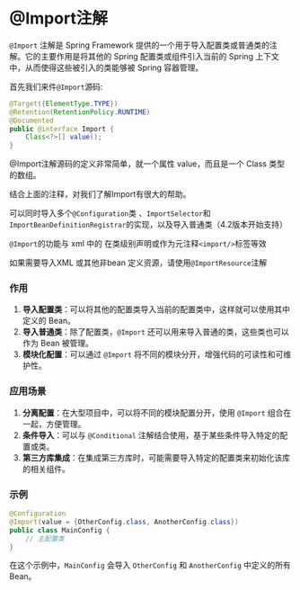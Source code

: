 # @Import注解
`@Import` 注解是 Spring Framework 提供的一个用于导入配置类或普通类的注解。它的主要作用是将其他的 Spring 配置类或组件引入当前的 Spring 上下文中，从而使得这些被引入的类能够被 Spring 容器管理。

首先我们来件`@Import`源码:

```Java
@Target({ElementType.TYPE})
@Retention(RetentionPolicy.RUNTIME)
@Documented
public @interface Import {
    Class<?>[] value();
}
```

@Import注解源码的定义非常简单，就一个属性 value，而且是一个 Class 类型的数组。

结合上面的注释，对我们了解Import有很大的帮助。

可以同时导入多个`@Configuration`类 、`ImportSelector`和`ImportBeanDefinitionRegistrar`的实现，以及导入普通类（4.2版本开始支持）

`@Import`的功能与 xml 中的 在类级别声明或作为元注释`<import/>`标签等效

如果需要导入XML 或其他非bean 定义资源，请使用`@ImportResource`注解

### 作用
1. **导入配置类**：可以将其他的配置类导入当前的配置类中，这样就可以使用其中定义的 Bean。
2. **导入普通类**：除了配置类，`@Import` 还可以用来导入普通的类，这些类也可以作为 Bean 被管理。
3. **模块化配置**：可以通过 `@Import` 将不同的模块分开，增强代码的可读性和可维护性。

### 应用场景
1. **分离配置**：在大型项目中，可以将不同的模块配置分开，使用 `@Import` 组合在一起，方便管理。
2. **条件导入**：可以与 `@Conditional` 注解结合使用，基于某些条件导入特定的配置或类。
3. **第三方库集成**：在集成第三方库时，可能需要导入特定的配置类来初始化该库的相关组件。

### 示例
```java
@Configuration
@Import(value = {OtherConfig.class, AnotherConfig.class})
public class MainConfig {
    // 主配置类
}
```

在这个示例中，`MainConfig` 会导入 `OtherConfig` 和 `AnotherConfig` 中定义的所有 Bean。